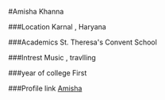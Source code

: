 #Amisha Khanna

###Location 
Karnal , Haryana 

###Academics
St. Theresa's Convent School

###Intrest
 Music , travlling
 
 ###year of college
 First
 
 ###Profile link
 [Amisha](https://github.com/amishakhanna)
